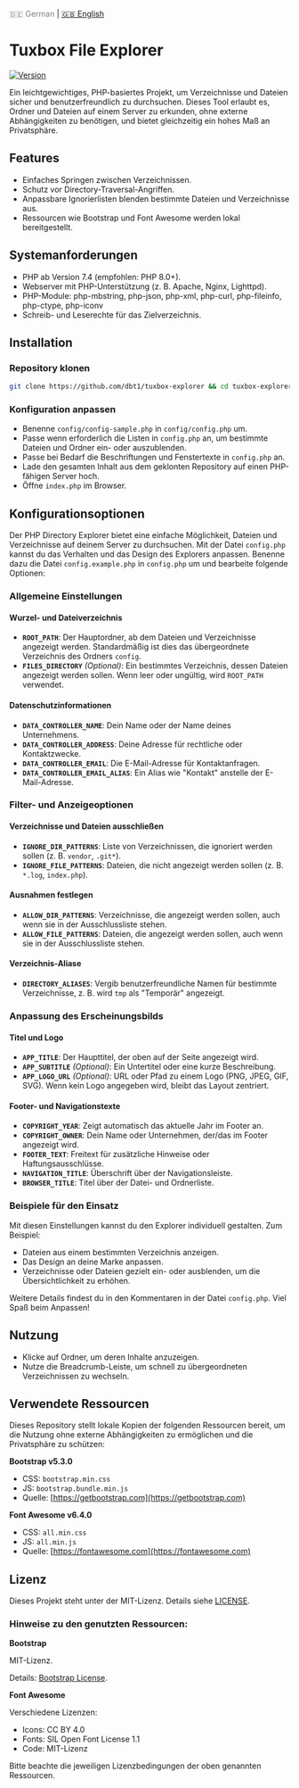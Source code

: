 <!-- LANGUAGE_LINKS_START -->
<span style="color: grey;">🇩🇪 German</span> | [🇬🇧 English](README_en.md)
<!-- LANGUAGE_LINKS_END -->

# Tuxbox File Explorer

[![Version](https://img.shields.io/badge/version-0.1.0-blue.svg)](https://github.com/dbt1/tuxbox-explorer)

Ein leichtgewichtiges, PHP-basiertes Projekt, um Verzeichnisse und Dateien sicher und benutzerfreundlich zu durchsuchen. Dieses Tool erlaubt es, Ordner und Dateien auf einem Server zu erkunden, ohne externe Abhängigkeiten zu benötigen, und bietet gleichzeitig ein hohes Maß an Privatsphäre.

## Features

- Einfaches Springen zwischen Verzeichnissen.
- Schutz vor Directory-Traversal-Angriffen.
- Anpassbare Ignorierlisten blenden bestimmte Dateien und Verzeichnisse aus.
- Ressourcen wie Bootstrap und Font Awesome werden lokal bereitgestellt.

## Systemanforderungen

- PHP ab Version 7.4 (empfohlen: PHP 8.0+).
- Webserver mit PHP-Unterstützung (z. B. Apache, Nginx, Lighttpd).
- PHP-Module: php-mbstring, php-json, php-xml, php-curl, php-fileinfo, php-ctype, php-iconv
- Schreib- und Leserechte für das Zielverzeichnis.

## Installation

### Repository klonen

   ```bash
   git clone https://github.com/dbt1/tuxbox-explorer && cd tuxbox-explorer
   ```
### Konfiguration anpassen

   - Benenne `config/config-sample.php` in `config/config.php` um.
   - Passe wenn erforderlich die Listen in `config.php` an, um bestimmte Dateien und Ordner ein- oder auszublenden.
   - Passe bei Bedarf die Beschriftungen und Fenstertexte in `config.php` an.
   - Lade den gesamten Inhalt aus dem geklonten Repository auf einen PHP-fähigen Server hoch.
   - Öffne `index.php` im Browser.

## Konfigurationsoptionen

Der PHP Directory Explorer bietet eine einfache Möglichkeit, Dateien und Verzeichnisse auf deinem Server zu durchsuchen. Mit der Datei `config.php` kannst du das Verhalten und das Design des Explorers anpassen. Benenne dazu die Datei `config.example.php` in `config.php` um und bearbeite folgende Optionen:

### Allgemeine Einstellungen

#### Wurzel- und Dateiverzeichnis
- **`ROOT_PATH`**: Der Hauptordner, ab dem Dateien und Verzeichnisse angezeigt werden. Standardmäßig ist dies das übergeordnete Verzeichnis des Ordners `config`.
- **`FILES_DIRECTORY`** *(Optional)*: Ein bestimmtes Verzeichnis, dessen Dateien angezeigt werden sollen. Wenn leer oder ungültig, wird `ROOT_PATH` verwendet.

#### Datenschutzinformationen
- **`DATA_CONTROLLER_NAME`**: Dein Name oder der Name deines Unternehmens.
- **`DATA_CONTROLLER_ADDRESS`**: Deine Adresse für rechtliche oder Kontaktzwecke.
- **`DATA_CONTROLLER_EMAIL`**: Die E-Mail-Adresse für Kontaktanfragen.
- **`DATA_CONTROLLER_EMAIL_ALIAS`**: Ein Alias wie "Kontakt" anstelle der E-Mail-Adresse.

### Filter- und Anzeigeoptionen

#### Verzeichnisse und Dateien ausschließen
- **`IGNORE_DIR_PATTERNS`**: Liste von Verzeichnissen, die ignoriert werden sollen (z. B. `vendor`, `.git*`).
- **`IGNORE_FILE_PATTERNS`**: Dateien, die nicht angezeigt werden sollen (z. B. `*.log`, `index.php`).

#### Ausnahmen festlegen
- **`ALLOW_DIR_PATTERNS`**: Verzeichnisse, die angezeigt werden sollen, auch wenn sie in der Ausschlussliste stehen.
- **`ALLOW_FILE_PATTERNS`**: Dateien, die angezeigt werden sollen, auch wenn sie in der Ausschlussliste stehen.

#### Verzeichnis-Aliase
- **`DIRECTORY_ALIASES`**: Vergib benutzerfreundliche Namen für bestimmte Verzeichnisse, z. B. wird `tmp` als "Temporär" angezeigt.

### Anpassung des Erscheinungsbilds

#### Titel und Logo
- **`APP_TITLE`**: Der Haupttitel, der oben auf der Seite angezeigt wird.
- **`APP_SUBTITLE`** *(Optional)*: Ein Untertitel oder eine kurze Beschreibung.
- **`APP_LOGO_URL`** *(Optional)*: URL oder Pfad zu einem Logo (PNG, JPEG, GIF, SVG). Wenn kein Logo angegeben wird, bleibt das Layout zentriert.

#### Footer- und Navigationstexte
- **`COPYRIGHT_YEAR`**: Zeigt automatisch das aktuelle Jahr im Footer an.
- **`COPYRIGHT_OWNER`**: Dein Name oder Unternehmen, der/das im Footer angezeigt wird.
- **`FOOTER_TEXT`**: Freitext für zusätzliche Hinweise oder Haftungsausschlüsse.
- **`NAVIGATION_TITLE`**: Überschrift über der Navigationsleiste.
- **`BROWSER_TITLE`**: Titel über der Datei- und Ordnerliste.

### Beispiele für den Einsatz

Mit diesen Einstellungen kannst du den Explorer individuell gestalten. Zum Beispiel:
- Dateien aus einem bestimmten Verzeichnis anzeigen.
- Das Design an deine Marke anpassen.
- Verzeichnisse oder Dateien gezielt ein- oder ausblenden, um die Übersichtlichkeit zu erhöhen.

Weitere Details findest du in den Kommentaren in der Datei `config.php`. Viel Spaß beim Anpassen!

## Nutzung

- Klicke auf Ordner, um deren Inhalte anzuzeigen.
- Nutze die Breadcrumb-Leiste, um schnell zu übergeordneten Verzeichnissen zu wechseln.

## Verwendete Ressourcen

Dieses Repository stellt lokale Kopien der folgenden Ressourcen bereit, um die Nutzung ohne externe Abhängigkeiten zu ermöglichen und die Privatsphäre zu schützen:

**Bootstrap v5.3.0**

  - CSS: `bootstrap.min.css`
  - JS: `bootstrap.bundle.min.js`
  - Quelle: [https://getbootstrap.com](https://getbootstrap.com)

**Font Awesome v6.4.0**

  - CSS: `all.min.css`
  - JS: `all.min.js`
  - Quelle: [https://fontawesome.com](https://fontawesome.com)

## Lizenz

Dieses Projekt steht unter der MIT-Lizenz. Details siehe [LICENSE](./LICENSE).

### Hinweise zu den genutzten Ressourcen:

**Bootstrap**

MIT-Lizenz.

Details: [Bootstrap License](https://github.com/twbs/bootstrap/blob/main/LICENSE).

**Font Awesome**

Verschiedene Lizenzen:

  - Icons: CC BY 4.0
  - Fonts: SIL Open Font License 1.1
  - Code: MIT-Lizenz

Bitte beachte die jeweiligen Lizenzbedingungen der oben genannten Ressourcen.

